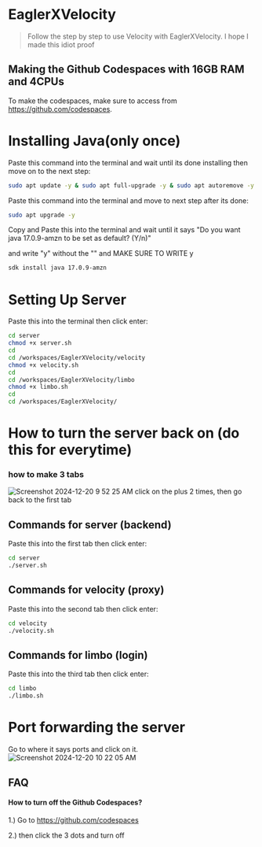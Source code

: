 # EaglerXVelocity
> Follow the step by step to use Velocity with EaglerXVelocity.
> I hope I made this idiot proof
## Making the Github Codespaces with 16GB RAM and 4CPUs
To make the codespaces, make sure to access from https://github.com/codespaces.

# Installing Java(only once)
Paste this command into the terminal and wait until its done installing then move on to the next step:
```bash
sudo apt update -y & sudo apt full-upgrade -y & sudo apt autoremove -y & sudo apt auto-clean -y
```
Paste this command into the terminal and move to next step after its done:
```bash
sudo apt upgrade -y
```
Copy and Paste this into the terminal and wait until it says "Do you want java 17.0.9-amzn to be set as default? (Y/n)" 

and write "y" without the "" and MAKE SURE TO WRITE y
```bash
sdk install java 17.0.9-amzn
```

# Setting Up Server
 Paste this into the terminal then click enter:
```bash
cd server
chmod +x server.sh
cd
cd /workspaces/EaglerXVelocity/velocity
chmod +x velocity.sh
cd
cd /workspaces/EaglerXVelocity/limbo
chmod +x limbo.sh
cd
cd /workspaces/EaglerXVelocity/
```
# How to turn the server back on (do this for everytime)
### how to make 3 tabs
 ![Screenshot 2024-12-20 9 52 25 AM](https://github.com/user-attachments/assets/e7ca31b4-1303-4e09-b81c-978a25229135)
 click on the plus 2 times, then go back to the first tab
## Commands for server (backend)
 Paste this into the first tab then click enter:
```bash
cd server
./server.sh
```
## Commands for velocity (proxy)
 Paste this into the second tab then click enter:
```bash
cd velocity
./velocity.sh
```
## Commands for limbo (login)
 Paste this into the third tab then click enter:
```bash
cd limbo
./limbo.sh
```
# Port forwarding the server
 Go to where it says ports and click on it.
 ![Screenshot 2024-12-20 10 22 05 AM](https://github.com/user-attachments/assets/e86b821a-165c-4792-9693-e79408894aba)
 
## FAQ

#### How to turn off the Github Codespaces?

1.) Go to https://github.com/codespaces

2.) then click the 3 dots and turn off
